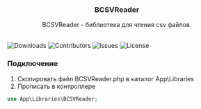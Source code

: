 <p align="center">
  <h3 align="center">BCSVReader</h3>

  <p align="center">
    BCSVReader - библиотека для чтения csv файлов.
    <br/>
    <br/>
  </p>
</p>

![Downloads](https://img.shields.io/github/downloads/bol-it/BCSVReader/total) ![Contributors](https://img.shields.io/github/contributors/bol-it/BCSVReader?color=dark-green) ![Issues](https://img.shields.io/github/issues/bol-it/BCSVReader) ![License](https://img.shields.io/github/license/bol-it/BCSVReader) 

### Подключение

1. Скопировать файл BCSVReader.php в каталог App\Libraries
2. Прописать в контроллере
```php
use App\Libraries\BCSVReader;
```


